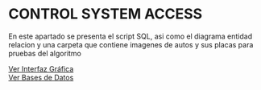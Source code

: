 <!DOCTYPE html>
<html lang="es">
<head>
<meta charset="UTF-8">
<meta name="viewport" content="width=device-width, initial-scale=1.0">

</head>
<body>

<div class="container">
    <h1>CONTROL SYSTEM ACCESS</h1>
    <p>En este apartado se presenta el script SQL, asi como el diagrama entidad relacion y una carpeta que contiene imagenes de autos y sus placas para pruebas del algoritmo</p>
    

    
</div>

<a href="/Placas/">Ver Interfaz Gráfica</a><br>
<a href="/Script SQL/">Ver Bases de Datos</a><br>

</body>
</html>
